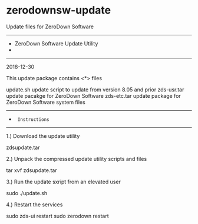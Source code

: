 # zerodownsw-update
Update files for ZeroDown Software
***********************************************
*    ZeroDown Software Update Utility
*
***********************************************

2018-12-30

This update package contains <*> files

update.sh	update script to update from version 8.05 and prior
zds-usr.tar	update pacakge for ZeroDown Software
zds-etc.tar	update package for ZeroDown Software system files

***********************************************
*      Instructions
***********************************************

1.)	Download the update utility

zdsupdate.tar 

2.)	Unpack the compressed update utility scripts and files

tar xvf zdsupdate.tar

3.)	Run the update sxript from an elevated user

sudo ./update.sh

4.)	Restart the services

sudo zds-ui restart
sudo zerodown restart
